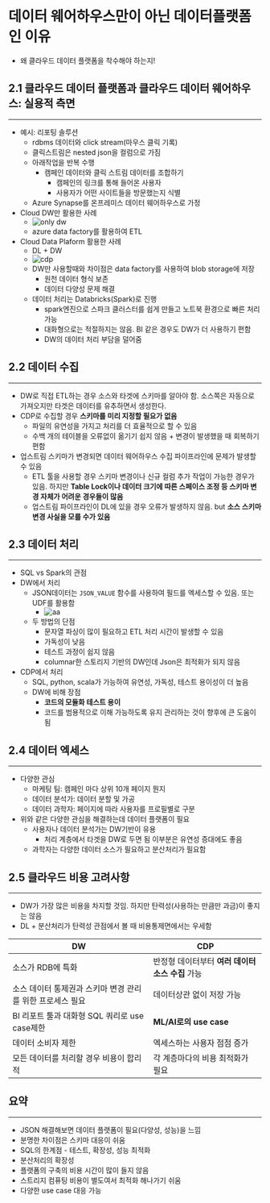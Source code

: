 # 데이터 웨어하우스만이 아닌 데이터플랫폼인 이유

- 왜 클라우드 데이터 플랫폼을 착수해야 하는지!

## 2.1 클라우드 데이터 플랫폼과 클라우드 데이터 웨어하우스: 실용적 측면

---

- 예시: 리포팅 솔루션
  - rdbms 데이터와 click stream(마우스 클릭 기록)
  - 클릭스트림은 nested json을 컬럼으로 가짐
  - 아래작업을 반복 수행
    - 캠페인 데이터와 클릭 스트림 데이터를 조합하기
      - 캠페인의 링크를 통해 들어온 사용자
      - 사용자가 어떤 사이트들을 방문했는지 식별
  - Azure Synapse를 온프레미스 데이터 웨어하우스로 가정
- Cloud DW만 활용한 사례
  - ![only dw](https://edwardthienhoang.files.wordpress.com/2023/02/image-3.png)
  - azure data factory를 활용하여 ETL
- Cloud Data Plaform 활용한 사례
  - DL + DW
  - ![cdp](https://edwardthienhoang.files.wordpress.com/2023/02/image-4.png)
  - DW만 사용할때와 차이점은 data factory를 사용하여 blob storage에 저장
    - 원천 데이터 형식 보존
    - 데이터 다양성 문제 해결
  - 데이터 처리는 Databricks(Spark)로 진행
    - spark엔진으로 스파크 클러스터를 쉽게 만들고 노트북 환경으로 빠른 처리 가능
    - 대화형으로는 적절하지는 않음. BI 같은 경우도 DW가 더 사용하기 편함
    - DW의 데이터 처리 부담을 덜어줌

## 2.2 데이터 수집

---

- DW로 직접 ETL하는 경우 소스와 타겟에 스키마를 알아야 함. 소스쪽은 자동으로 가져오지만 타겟은 데이터를 유추하면서 생성한다.
- CDP로 수집할 경우 **스키마를 미리 지정할 필요가 없음**
  - 파일의 유연성을 가지고 처리를 더 효율적으로 할 수 있음
  - 수백 개의 테이블을 오류없이 옮기기 쉽지 않음 + 변경이 발생했을 때 회복하기 편함
- 업스트림 스키마가 변경되면 데이터 웨어하우스 수집 파이프라인에 문제가 발생할 수 있음
  - ETL 툴을 사용할 경우 스키마 변경이나 신규 컬럼 추가 작업이 가능한 경우가 있음. 하지만 **Table Lock이나 데이터 크기에 따른 스페이스 조정 등 스키마 변경 자체가 어려운 경우들이 많음**
  - 업스트림 파이프라인이 DL에 있을 경우 오류가 발생하지 않음. but **소스 스키마 변경 사실을 모를 수가 있음**

## 2.3 데이터 처리

---

- SQL vs Spark의 관점
- DW에서 처리
  - JSON데이터는 `JSON_VALUE` 함수를 사용하여 필드를 엑세스할 수 있음. 또는 UDF를 활용함
    - ![aa](https://davidalzamendi.com/wp-content/uploads/2020/08/No-code-experience-for-querying-JSON-files-in-Azure-Synapse-Analytics.png)
  - 두 방법의 단점
    - 문자열 파싱이 많이 필요하고 ETL 처리 시간이 발생할 수 있음
    - 가독성이 낮음
    - 테스트 과정이 쉽지 않음
    - columnar한 스토리지 기반의 DW인데 Json은 최적화가 되지 않음
- CDP에서 처리
  - SQL, python, scala가 가능하여 유연성, 가독성, 테스트 용이성이 더 높음
  - DW에 비해 장점
    - **코드의 모듈화 테스트 용이**
    - 코드를 범용적으로 이해 가능하도록 유지 관리하는 것이 향후에 큰 도움이 됨

## 2.4 데이터 엑세스

---

- 다양한 관심
  - 마케팅 팀: 캠페인 마다 상위 10개 페이지 뭔지
  - 데이터 분석가: 데이터 분할 및 가공
  - 데이터 과학자: 페이지에 따라 사용자를 프로필별로 구분
- 위와 같은 다양한 관심을 해결하는데 데이터 플랫폼이 필요
  - 사용자나 데이터 분석가는 DW기반이 유용
    - 처리 계층에서 타겟을 DW로 두면 됨 이부분은 유연성 증대에도 좋음
  - 과학자는 다양한 데이터 소스가 필요하고 분산처리가 필요함

## 2.5 클라우드 비용 고려사항

---

- DW가 가장 많은 비용을 차지할 것임. 하지만 탄력성(사용하는 만큼만 과금)이 좋지는 않음
- DL + 분산처리가 탄력성 관점에서 볼 때 비용통제면에서는 우세함

|DW|CDP|
|---|---|
|소스가 RDB에 특화|반정형 데이터부터 **여러 데이터 소스 수집** 가능|
|소스 데이터 통제권과 스키마 변경 관리를 위한 프로세스 필요|데이터상관 없이 저장 가능|
|BI 리포트 툴과 대화형 SQL 쿼리로 use case제한|**ML/AI로의 use case**|
|데이터 소비자 제한|엑세스하는 사용자 점점 증가|
|모든 데이터를 처리할 경우 비용이 합리적|각 계층마다의 비용 최적화가 필요|

## 요약

---

- JSON 해결해보면 데이터 플랫폼이 필요(다양성, 성능)을 느낌
- 분명한 차이점은 스키마 대응이 쉬움
- SQL의 한계점 - 테스트, 확장성, 성능 최적화
- 분산처리의 확장성
- 플랫폼의 구축의 비용 시간이 많이 들지 않음
- 스트리지 컴퓨팅 비용이 별도여서 최적화 해나가기 쉬움
- 다양한 use case 대응 가능
